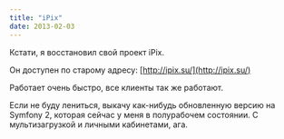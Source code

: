 ```yaml
---
title: "iPix"
date: 2013-02-03
---
```


Кстати, я восстановил свой проект iPix.

Он доступен по старому адресу: [http://ipix.su/](http://ipix.su/)

Работает очень быстро, все клиенты так же работают.

Если не буду лениться, выкачу как-нибудь обновленную версию на Symfony 2, которая сейчас у меня в полурабочем состоянии. С мультизагрузкой и личными кабинетами, ага.